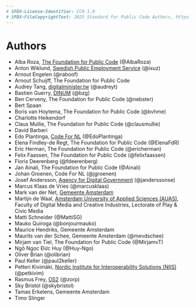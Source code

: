 ```yaml
---
# SPDX-License-Identifier: CC0-1.0
# SPDX-FileCopyrightText: 2025 Standard for Public Code Authors, https://www.standardforpubliccode.org/AUTHORS; 2019-2024 The Foundation for Public Code <info@publiccode.net>, https://www.standardforpubliccode.org/AUTHORS
---
```

# Authors

* Alba Roza, [The Foundation for Public Code](https://publiccode.net/) (@AlbaRoza)
* Anton Wiklund, [Swedish Public Employment Service](https://arbetsformedlingen.se/) (@ixuz)
* Arnout Engelen (@raboof)
* Arnout Schuijff, The Foundation for Public Code
* Audrey Tang, [digitalminister.tw](https://digitalminister.tw/) (@audreyt)
* Bastien Guerry, [DINUM](https://www.numerique.gouv.fr/dinum/) (@bzg)
* Ben Cerveny, The Foundation for Public Code (@nebster)
* Bert Spaan
* Boris van Hoytema, The Foundation for Public Code (@bvhme)
* Charlotte Heikendorf
* Claus Mullie, The Foundation for Public Code (@clausmullie)
* David Barberi
* Edo Plantinga, [Code For NL](https://codefor.nl/) (@EdoPlantinga)
* Elena Findley-de Regt, The Foundation for Public Code (@ElenaFdR)
* Eric Herman, The Foundation for Public Code (@ericherman)
* Felix Faassen, The Foundation for Public Code (@felixfaassen)
* Floris Deerenberg (@fdeerenberg)
* Jan Ainali, The Foundation for Public Code (@Ainali)
* Johan Groenen, Code For NL (@jgroenen)
* Josef Andersson, [Agency for Digital Government](https://www.digg.se/) (@janderssonse)
* Marcus Klaas de Vries (@marcusklaas)
* Mark van der Net, [Gemeente Amsterdam](https://www.amsterdam.nl/en/)
* Martijn de Waal, [Amsterdam University of Applied Sciences (AUAS)](https://www.amsterdamuas.com/), Faculty of Digital Media and Creative Industries, Lectorate of Play & Civic Media
* Matti Schneider (@MattiSG)
* Mauko Quiroga (@bonjourmauko)
* Maurice Hendriks, Gemeente Amsterdam
* Maurits van der Schee, Gemeente Amsterdam (@mevdschee)
* Mirjam van Tiel, The Foundation for Public Code (@MirjamvT)
* Ngô Ngọc Đức Huy (@Huy-Ngo)
* Oliver Brian (@olibrian)
* Paul Keller (@paul2keller)
* Petteri Kivimäki, [Nordic Institute for Interoperability Solutions (NIIS)](https://niis.org) (@petkivim)
* Rasmus Frey, [OS2](https://www.os2.eu/) (@zorp)
* Sky Bristol (@skybristol)
* Tamas Erkelens, Gemeente Amsterdam
* Timo Slinger
